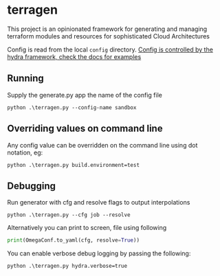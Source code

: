 # terragen
This project is an opinionated framework for generating and managing terraform modules and resources for sophisticated Cloud Architectures

Config is read from the local ```config``` directory.  [Config is controlled by the hydra framework, check the docs for examples](https://hydra.cc/docs/intro/)


## Running
Supply the generate.py app the name of the config file
```commandline
python .\terragen.py --config-name sandbox
```

## Overriding values on command line
Any config value can be overridden on the command line using dot notation, eg:
```commandline
python .\terragen.py build.environment=test
```

## Debugging
Run generator with cfg and resolve flags to output interpolations
```commandline
python .\terragen.py --cfg job --resolve
```
Alternatively you can print to screen, file using following
```python
print(OmegaConf.to_yaml(cfg, resolve=True))
```

You can enable verbose debug logging by passing the following:
```commandline
python .\terragen.py hydra.verbose=true
```

